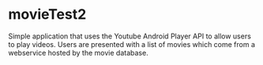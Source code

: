 # movieTest2

Simple application that uses the Youtube Android Player API to allow users to play videos.
Users are presented with a list of movies which come from a webservice hosted by the movie database.

